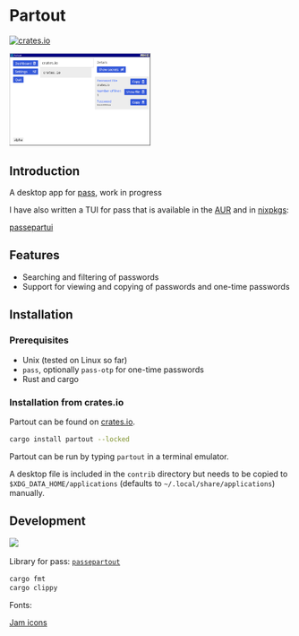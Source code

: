 # Partout

[![crates.io](https://img.shields.io/crates/v/partout.svg)](https://crates.io/crates/partout)

<img src="partout-screenshot.png" width="50%">

## Introduction

A desktop app for [pass](https://www.passwordstore.org/), work in progress

I have also written a TUI for pass that is available in the [AUR](https://aur.archlinux.org/packages/passepartui) and in [nixpkgs](https://github.com/NixOS/nixpkgs):

[passepartui](https://github.com/kardwen/passepartui)

## Features

* Searching and filtering of passwords
* Support for viewing and copying of
  passwords and one-time passwords

## Installation

### Prerequisites

* Unix (tested on Linux so far)
* `pass`, optionally `pass-otp` for one-time passwords
* Rust and cargo

### Installation from crates.io

Partout can be found on [crates.io](https://crates.io/crates/partout).

```sh
cargo install partout --locked
```

Partout can be run by typing `partout` in a terminal emulator.

A desktop file is included in the `contrib` directory but needs
to be copied to `$XDG_DATA_HOME/applications`
(defaults to `~/.local/share/applications`) manually.

## Development

<a href="https://github.com/iced-rs/iced">
  <img src="https://gist.githubusercontent.com/hecrj/ad7ecd38f6e47ff3688a38c79fd108f0/raw/74384875ecbad02ae2a926425e9bcafd0695bade/color.svg" width="130px">
</a>

Library for pass: [`passepartout`](https://github.com/kardwen/passepartout)

```sh
cargo fmt
cargo clippy
```

Fonts:

[Jam icons](https://github.com/michaelampr/jam)
